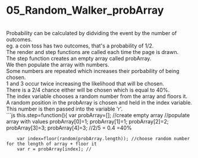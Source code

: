 # 05_Random_Walker_probArray
</br>
Probability can be calculated by didviding the event by the number of outcomes.</br>
eg. a coin toss has two outcomes, that's a probability of 1/2.</br>
The render and step functions are called each time the page is drawn.</br>
The step function creates an empty array called probArray.</br>
We then populate the array with numbers. </br>
Some numbers are repeated which increases their porbability of being chosen.</br>
1 and 3 occur twice increasing the likelihood that will be chosen.</br>
There is a 2/4 chance either will be chosen which is equal to 40%.</br>
The index variable chooses a random number from the array and floors it.</br>
A random position in the probArray is chosen and held in the index variable.</br>
This number is then passed into the variable 'r'.</br>
```js
this.step=function(){
		var probArray=[]; //create empty array
		//populate array with values
		probArray[0]=1; 
		probArray[1]=1;
		probArray[2]=2; 
		probArray[3]=3; 
	    probArray[4]=3; //2/5 = 0.4 =40%

		var index=floor(random(probArray.length)); //choose random number for the length of array + floor it
		var r = probArray[index]; //

```

